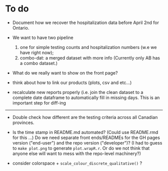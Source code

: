 # To do

- Document how we recover the hospitalization data before April 2nd for Ontario.

- We want to have two pipeline 
	1. one for simple testing counts and hospitalization numbers (w.e we have right now); 
	2. combo-dat: a merged dataset with more info (Currently only AB has a combo dataset.)

- What do we really want to show on the front page?

- think about how to link our products (plots, csv and etc...)

- recalculate new reports properly (i.e. join the clean dataset to a complete date dataframe to automatically fill in missing days. This is an important step for diff-ing 


----------------------------------------------------------------------
- Double check how different are the testing criteria across all Canadian provinces.

- Is the time stamp in README.md automated? (Could use README.rmd for this ...) Do we need separate front ends/READMEs for the GH pages version ("end-user") and the repo version ("developer")?  (I had to guess to `make plot.png` to generate `plot.wrapR.r`. Or do we not think that anyone else will want to mess with the repo-level machinery?)

- consider colorspace + `scale_colour_discrete_qualitative()` ?

